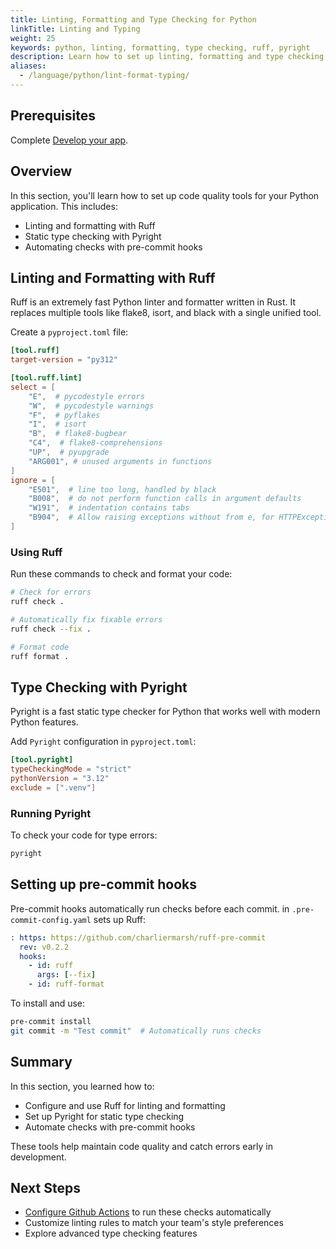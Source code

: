 ```yaml
---
title: Linting, Formatting and Type Checking for Python
linkTitle: Linting and Typing
weight: 25
keywords: python, linting, formatting, type checking, ruff, pyright
description: Learn how to set up linting, formatting and type checking for your Python application.
aliases:
  - /language/python/lint-format-typing/
---
```


## Prerequisites

Complete [Develop your app](develop.md).

## Overview

In this section, you'll learn how to set up code quality tools for your Python application. This includes:

- Linting and formatting with Ruff
- Static type checking with Pyright
- Automating checks with pre-commit hooks

## Linting and Formatting with Ruff

Ruff is an extremely fast Python linter and formatter written in Rust. It replaces multiple tools like flake8, isort, and black with a single unified tool.

Create a `pyproject.toml` file:

```toml
[tool.ruff]
target-version = "py312"

[tool.ruff.lint]
select = [
    "E",  # pycodestyle errors
    "W",  # pycodestyle warnings
    "F",  # pyflakes
    "I",  # isort
    "B",  # flake8-bugbear
    "C4",  # flake8-comprehensions
    "UP",  # pyupgrade
    "ARG001", # unused arguments in functions
]
ignore = [
    "E501",  # line too long, handled by black
    "B008",  # do not perform function calls in argument defaults
    "W191",  # indentation contains tabs
    "B904",  # Allow raising exceptions without from e, for HTTPException
]
```

### Using Ruff

Run these commands to check and format your code:

```bash
# Check for errors
ruff check .

# Automatically fix fixable errors
ruff check --fix .

# Format code
ruff format .
```

## Type Checking with Pyright

Pyright is a fast static type checker for Python that works well with modern Python features.

Add `Pyright` configuration in `pyproject.toml`:

```toml
[tool.pyright]
typeCheckingMode = "strict"
pythonVersion = "3.12"
exclude = [".venv"]
```

### Running Pyright

To check your code for type errors:

```bash
pyright
```

## Setting up pre-commit hooks

Pre-commit hooks automatically run checks before each commit. in `.pre-commit-config.yaml` sets up Ruff:

```yaml
: https: https://github.com/charliermarsh/ruff-pre-commit
  rev: v0.2.2
  hooks:
    - id: ruff
      args: [--fix]
    - id: ruff-format
```

To install and use:

```bash
pre-commit install
git commit -m "Test commit"  # Automatically runs checks
```

## Summary

In this section, you learned how to:

- Configure and use Ruff for linting and formatting
- Set up Pyright for static type checking
- Automate checks with pre-commit hooks

These tools help maintain code quality and catch errors early in development.

## Next Steps

- [Configure Github Actions](configure-github-actions.md) to run these checks automatically
- Customize linting rules to match your team's style preferences
- Explore advanced type checking features